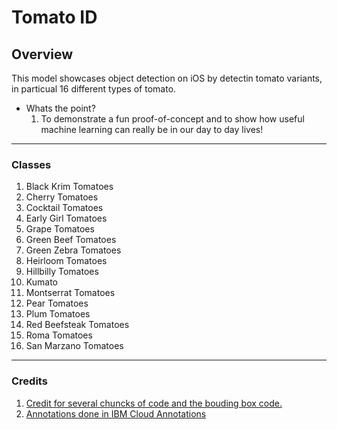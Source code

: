 # Tomato ID

## Overview
 This model showcases object detection on iOS by detectin tomato variants, in particual 16 different types of tomato.

- Whats the point?
  1. To demonstrate a fun proof-of-concept and to show how useful machine learning can really be in our day to day lives!

---

### Classes 
1. Black Krim Tomatoes
2. Cherry Tomatoes
3. Cocktail Tomatoes
4. Early Girl Tomatoes 
5. Grape Tomatoes
6. Green Beef Tomatoes
7. Green Zebra Tomatoes
8. Heirloom Tomatoes
9. Hillbilly Tomatoes
10. Kumato 
11. Montserrat Tomatoes
12. Pear Tomatoes
13. Plum Tomatoes
14. Red Beefsteak Tomatoes
15. Roma Tomatoes
16. San Marzano Tomatoes

---

### Credits
1. [Credit for several chuncks of code and the bouding box code.](https://github.com/motlabs/iOS-Proejcts-with-ML-Models)
2. [Annotations done in IBM Cloud Annotations](https://cloud.annotations.ai)
